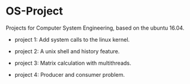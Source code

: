 # OS-Project
Projects for Computer System Engineering, based on the ubuntu 16.04.

* project 1: Add system calls to the linux kernel.

* project 2: A unix shell and history feature.

* project 3: Matrix calculation with multithreads.

* project 4: Producer and consumer problem.
